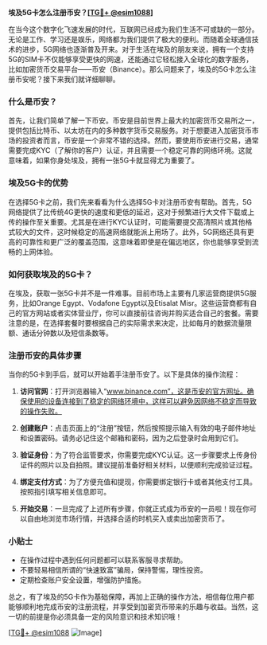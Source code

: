 **埃及5G卡怎么注册币安？[[TG💪+ @esim1088](https://t.me/s/esim1088)]**

在当今这个数字化飞速发展的时代，互联网已经成为我们生活不可或缺的一部分。无论是工作、学习还是娱乐，网络都为我们提供了极大的便利。而随着全球通信技术的进步，5G网络也逐渐普及开来。对于生活在埃及的朋友来说，拥有一个支持5G的SIM卡不仅能够享受更快的网速，还能通过它轻松接入全球化的数字服务，比如加密货币交易平台——币安（Binance）。那么问题来了，埃及的5G卡怎么注册币安呢？接下来我们就详细聊聊。

### 什么是币安？

首先，让我们简单了解一下币安。币安是目前世界上最大的加密货币交易所之一，提供包括比特币、以太坊在内的多种数字货币交易服务。对于想要进入加密货币市场的投资者而言，币安是一个非常不错的选择。然而，要使用币安进行交易，通常需要完成KYC（了解你的客户）认证，并且需要一个稳定可靠的网络环境。这就意味着，如果你身处埃及，拥有一张5G卡就显得尤为重要了。

### 埃及5G卡的优势

在选择5G卡之前，我们先来看看为什么选择5G卡对注册币安有帮助。首先，5G网络提供了比传统4G更快的速度和更低的延迟，这对于频繁进行大文件下载或上传的操作至关重要。尤其是在进行KYC认证时，可能需要提交高清照片或其他格式较大的文件，这时候稳定的高速网络就能派上用场了。此外，5G网络还具有更高的可靠性和更广泛的覆盖范围，这意味着即使是在偏远地区，你也能够享受到流畅的上网体验。

### 如何获取埃及的5G卡？

在埃及，获取一张5G卡并不是一件难事。目前市场上主要有几家运营商提供5G服务，比如Orange Egypt、Vodafone Egypt以及Etisalat Misr。这些运营商都有自己的官方网站或者实体营业厅，你可以直接前往咨询并购买适合自己的套餐。需要注意的是，在选择套餐时要根据自己的实际需求来决定，比如每月的数据流量限额、通话分钟数以及短信条数等。

### 注册币安的具体步骤

当你的5G卡到手后，就可以开始着手注册币安了。以下是具体的操作流程：

1. **访问官网**：打开浏览器输入“www.binance.com”，这是币安的官方网址。确保使用的设备连接到了稳定的网络环境中，这样可以避免因网络不稳定而导致的操作失败。

2. **创建账户**：点击页面上的“注册”按钮，然后按照提示输入有效的电子邮件地址和设置密码。请务必记住这个邮箱和密码，因为之后登录时会用到它们。

3. **验证身份**：为了符合监管要求，你需要完成KYC认证。这一步骤要求上传身份证件的照片以及自拍照。建议提前准备好相关材料，以便顺利完成验证过程。

4. **绑定支付方式**：为了方便充值和提现，你需要绑定银行卡或者其他支付工具。按照指引填写相关信息即可。

5. **开始交易**：一旦完成了上述所有步骤，你就正式成为币安的一员啦！现在你可以自由地浏览市场行情，并选择合适的时机买入或卖出加密货币了。

### 小贴士

- 在操作过程中遇到任何问题都可以联系客服寻求帮助。
- 不要轻易相信所谓的“快速致富”骗局，保持警惕，理性投资。
- 定期检查账户安全设置，增强防护措施。

总之，有了埃及的5G卡作为基础保障，再加上正确的操作方法，相信每位用户都能够顺利地完成币安的注册流程，并享受到加密货币带来的乐趣与收益。当然，这一切的前提是你必须具备一定的风险意识和技术知识哦！

[[TG💪+ @esim1088](https://t.me/s/esim1088) ![Image](https://i.postimg.cc/4NQfJmqS/Snipaste-2025-05-13-00-14-12.png)]